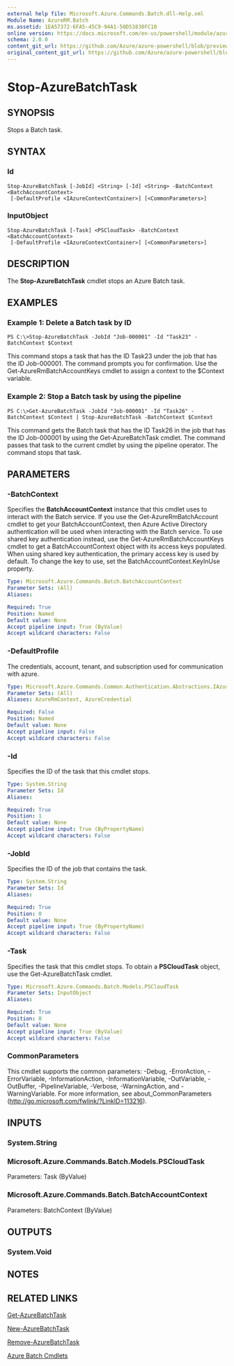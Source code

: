 ```yaml
---
external help file: Microsoft.Azure.Commands.Batch.dll-Help.xml
Module Name: AzureRM.Batch
ms.assetid: 1EA57372-6FA5-45C9-94A1-50D53830FC10
online version: https://docs.microsoft.com/en-us/powershell/module/azurerm.batch/stop-azurebatchtask
schema: 2.0.0
content_git_url: https://github.com/Azure/azure-powershell/blob/preview/src/ResourceManager/AzureBatch/Commands.Batch/help/Stop-AzureBatchTask.md
original_content_git_url: https://github.com/Azure/azure-powershell/blob/preview/src/ResourceManager/AzureBatch/Commands.Batch/help/Stop-AzureBatchTask.md
---
```


# Stop-AzureBatchTask

## SYNOPSIS
Stops a Batch task.

## SYNTAX

### Id
```
Stop-AzureBatchTask [-JobId] <String> [-Id] <String> -BatchContext <BatchAccountContext>
 [-DefaultProfile <IAzureContextContainer>] [<CommonParameters>]
```

### InputObject
```
Stop-AzureBatchTask [-Task] <PSCloudTask> -BatchContext <BatchAccountContext>
 [-DefaultProfile <IAzureContextContainer>] [<CommonParameters>]
```

## DESCRIPTION
The **Stop-AzureBatchTask** cmdlet stops an Azure Batch task.

## EXAMPLES

### Example 1: Delete a Batch task by ID
```
PS C:\>Stop-AzureBatchTask -JobId "Job-000001" -Id "Task23" -BatchContext $Context
```

This command stops a task that has the ID Task23 under the job that has the ID Job-000001.
The command prompts you for confirmation.
Use the Get-AzureRmBatchAccountKeys cmdlet to assign a context to the $Context variable.

### Example 2: Stop a Batch task by using the pipeline
```
PS C:\>Get-AzureBatchTask -JobId "Job-000001" -Id "Task26" -BatchContext $Context | Stop-AzureBatchTask -BatchContext $Context
```

This command gets the Batch task that has the ID Task26 in the job that has the ID Job-000001 by using the Get-AzureBatchTask cmdlet.
The command passes that task to the current cmdlet by using the pipeline operator.
The command stops that task.

## PARAMETERS

### -BatchContext
Specifies the **BatchAccountContext** instance that this cmdlet uses to interact with the Batch service.
If you use the Get-AzureRmBatchAccount cmdlet to get your BatchAccountContext, then Azure Active Directory authentication will be used when interacting with the Batch service. To use shared key authentication instead, use the Get-AzureRmBatchAccountKeys cmdlet to get a BatchAccountContext object with its access keys populated. When using shared key authentication, the primary access key is used by default. To change the key to use, set the BatchAccountContext.KeyInUse property.

```yaml
Type: Microsoft.Azure.Commands.Batch.BatchAccountContext
Parameter Sets: (All)
Aliases:

Required: True
Position: Named
Default value: None
Accept pipeline input: True (ByValue)
Accept wildcard characters: False
```

### -DefaultProfile
The credentials, account, tenant, and subscription used for communication with azure.

```yaml
Type: Microsoft.Azure.Commands.Common.Authentication.Abstractions.IAzureContextContainer
Parameter Sets: (All)
Aliases: AzureRmContext, AzureCredential

Required: False
Position: Named
Default value: None
Accept pipeline input: False
Accept wildcard characters: False
```

### -Id
Specifies the ID of the task that this cmdlet stops.

```yaml
Type: System.String
Parameter Sets: Id
Aliases:

Required: True
Position: 1
Default value: None
Accept pipeline input: True (ByPropertyName)
Accept wildcard characters: False
```

### -JobId
Specifies the ID of the job that contains the task.

```yaml
Type: System.String
Parameter Sets: Id
Aliases:

Required: True
Position: 0
Default value: None
Accept pipeline input: True (ByPropertyName)
Accept wildcard characters: False
```

### -Task
Specifies the task that this cmdlet stops.
To obtain a **PSCloudTask** object, use the Get-AzureBatchTask cmdlet.

```yaml
Type: Microsoft.Azure.Commands.Batch.Models.PSCloudTask
Parameter Sets: InputObject
Aliases:

Required: True
Position: 0
Default value: None
Accept pipeline input: True (ByValue)
Accept wildcard characters: False
```

### CommonParameters
This cmdlet supports the common parameters: -Debug, -ErrorAction, -ErrorVariable, -InformationAction, -InformationVariable, -OutVariable, -OutBuffer, -PipelineVariable, -Verbose, -WarningAction, and -WarningVariable. For more information, see about_CommonParameters (http://go.microsoft.com/fwlink/?LinkID=113216).

## INPUTS

### System.String

### Microsoft.Azure.Commands.Batch.Models.PSCloudTask
Parameters: Task (ByValue)

### Microsoft.Azure.Commands.Batch.BatchAccountContext
Parameters: BatchContext (ByValue)

## OUTPUTS

### System.Void

## NOTES

## RELATED LINKS

[Get-AzureBatchTask](./Get-AzureBatchTask.md)

[New-AzureBatchTask](./New-AzureBatchTask.md)

[Remove-AzureBatchTask](./Remove-AzureBatchTask.md)

[Azure Batch Cmdlets](./AzureRM.Batch.md)


